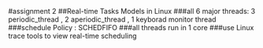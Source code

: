 #assignment 2
##Real-time Tasks Models in Linux
###all 6 major threads: 3 periodic_thread , 2 aperiodic_thread , 1 keyborad monitor thread
###schedule Policy : SCHEDFIFO 
###all threads run in 1 core
###use Linux trace tools to view real-time scheduling
